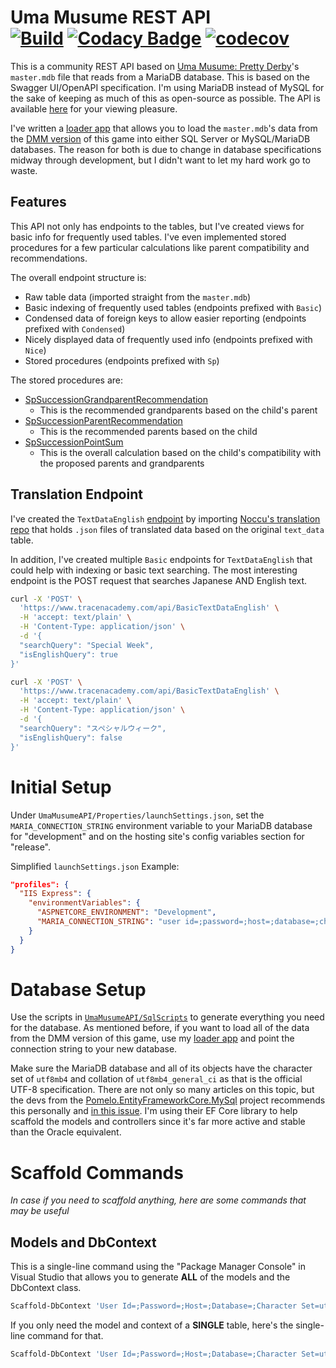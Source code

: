 # Uma Musume REST API <br/> [![Build](https://ci.appveyor.com/api/projects/status/e3dq3bvxffkmmpty/branch/master?svg=true)](https://ci.appveyor.com/project/SimpleSandman/umamusumeapi/branch/master) [![Codacy Badge](https://app.codacy.com/project/badge/Grade/e77ffc16dc4c4eeabc2d2618538a2d17)](https://www.codacy.com/gh/SimpleSandman/UmaMusumeAPI/dashboard?utm_source=github.com&amp;utm_medium=referral&amp;utm_content=SimpleSandman/UmaMusumeAPI&amp;utm_campaign=Badge_Grade) [![codecov](https://codecov.io/gh/SimpleSandman/UmaMusumeAPI/branch/master/graph/badge.svg?token=COWCEBUUO6)](https://codecov.io/gh/SimpleSandman/UmaMusumeAPI)
This is a community REST API based on [Uma Musume: Pretty Derby](https://umamusume.jp/)'s `master.mdb` file that reads from a MariaDB database. This is based on the Swagger UI/OpenAPI specification. I'm using MariaDB instead of MySQL for the sake of keeping as much of this as open-source as possible. The API is available [here](https://www.tracenacademy.com/index.html) for your viewing pleasure.

I've written a [loader app](https://github.com/SimpleSandman/UmaMusumeLoadSqlData) that allows you to load the `master.mdb`'s data from the [DMM version](https://dmg.umamusume.jp/) of this game into either SQL Server or MySQL/MariaDB databases. The reason for both is due to change in database specifications midway through development, but I didn't want to let my hard work go to waste.

## Features

This API not only has endpoints to the tables, but I've created views for basic info for frequently used tables. I've even implemented stored procedures for a few particular calculations like parent compatibility and recommendations.

The overall endpoint structure is:
- Raw table data (imported straight from the `master.mdb`)
- Basic indexing of frequently used tables (endpoints prefixed with `Basic`)
- Condensed data of foreign keys to allow easier reporting (endpoints prefixed with `Condensed`)
- Nicely displayed data of frequently used info (endpoints prefixed with `Nice`)
- Stored procedures (endpoints prefixed with `Sp`)

The stored procedures are:
- [SpSuccessionGrandparentRecommendation](https://github.com/SimpleSandman/UmaMusumeAPI/blob/master/UmaMusumeAPI/SqlScripts/StoredProcedureCreation.sql#L232)
  - This is the recommended grandparents based on the child's parent
- [SpSuccessionParentRecommendation](https://github.com/SimpleSandman/UmaMusumeAPI/blob/master/UmaMusumeAPI/SqlScripts/StoredProcedureCreation.sql#L213)
  - This is the recommended parents based on the child
- [SpSuccessionPointSum](https://github.com/SimpleSandman/UmaMusumeAPI/blob/master/UmaMusumeAPI/SqlScripts/StoredProcedureCreation.sql#L36)
  - This is the overall calculation based on the child's compatibility with the proposed parents and grandparents

## Translation Endpoint

I've created the `TextDataEnglish` [endpoint](https://www.tracenacademy.com/api/TextDataEnglish) by importing [Noccu's translation repo](https://github.com/noccu/umamusu-translate/tree/master/translations) that holds `.json` files of translated data based on the original `text_data` table.

In addition, I've created multiple `Basic` endpoints for `TextDataEnglish` that could help with indexing or basic text searching. The most interesting endpoint is the POST request that searches Japanese AND English text.

```bash
curl -X 'POST' \
  'https://www.tracenacademy.com/api/BasicTextDataEnglish' \
  -H 'accept: text/plain' \
  -H 'Content-Type: application/json' \
  -d '{
  "searchQuery": "Special Week",
  "isEnglishQuery": true
}'
```

```bash
curl -X 'POST' \
  'https://www.tracenacademy.com/api/BasicTextDataEnglish' \
  -H 'accept: text/plain' \
  -H 'Content-Type: application/json' \
  -d '{
  "searchQuery": "スペシャルウィーク",
  "isEnglishQuery": false
}'
```

# Initial Setup
Under `UmaMusumeAPI/Properties/launchSettings.json`, set the `MARIA_CONNECTION_STRING` environment variable to your MariaDB database for "development" and on the hosting site's config variables section for "release".

Simplified `launchSettings.json` Example:

```json
"profiles": {
  "IIS Express": {
    "environmentVariables": {
      "ASPNETCORE_ENVIRONMENT": "Development",
      "MARIA_CONNECTION_STRING": "user id=;password=;host=;database=;character set=utf8mb4"
    }
  }
}
```

# Database Setup
Use the scripts in [`UmaMusumeAPI/SqlScripts`](https://github.com/SimpleSandman/UmaMusumeAPI/tree/master/UmaMusumeAPI/SqlScripts) to generate everything you need for the database. As mentioned before, if you want to load all of the data from the DMM version of this game, use my [loader app](https://github.com/SimpleSandman/UmaMusumeLoadSqlData) and point the connection string to your new database.

Make sure the MariaDB database and all of its objects have the character set of `utf8mb4` and collation of `utf8mb4_general_ci` as that is the official UTF-8 specification. There are not only so many articles on this topic, but the devs from the [Pomelo.EntityFrameworkCore.MySql](https://github.com/PomeloFoundation/Pomelo.EntityFrameworkCore.MySql) project recommends this personally and [in this issue](https://github.com/PomeloFoundation/Pomelo.EntityFrameworkCore.MySql/issues/1427). I'm using their EF Core library to help scaffold the models and controllers since it's far more active and stable than the Oracle equivalent.

# Scaffold Commands
*In case if you need to scaffold anything, here are some commands that may be useful*

## Models and DbContext

This is a single-line command using the "Package Manager Console" in Visual Studio that allows you to generate **ALL** of the models and the DbContext class.
```powershell
Scaffold-DbContext 'User Id=;Password=;Host=;Database=;Character Set=utf8mb4' Pomelo.EntityFrameworkCore.MySql -OutputDir Models -ContextDir Context
```

If you only need the model and context of a **SINGLE** table, here's the single-line command for that.
```powershell
Scaffold-DbContext 'User Id=;Password=;Host=;Database=;Character Set=utf8mb4' Pomelo.EntityFrameworkCore.MySql -OutputDir Models -ContextDir Context -T <TABLE_NAME_HERE>
```
